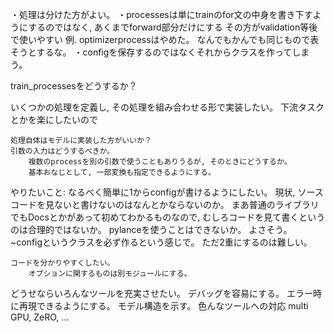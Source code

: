 ・処理は分けた方がよい。
    ・processesは単にtrainのfor文の中身を書き下すようにするのではなく, あくまでforward部分だけにする
        その方がvalidation等後で使いやすい
        例. optimizerprocessはやめた。
    なんでもかんでも同じもので表そうとするな。
・configを保存するのではなくそれからクラスを作ってしまう。

train_processesをどうするか？

いくつかの処理を定義し, その処理を組み合わせる形で実装したい。
    下流タスクとかを楽にしたいので

    処理自体はモデルに実装した方がいいか？
    引数の入力はどうするべきか。
        複数のprocessを別の引数で使うこともありうるが, そのときにどうするか。
        基本おなじとして, 一部変換も指定できるようにする。

やりたいこと:
    なるべく簡単に1からconfigが書けるようにしたい。
        現状, ソースコードを見ないと書けないのはなんとかならないのか。
            まあ普通のライブラリでもDocsとかがあって初めてわかるものなので, むしろコードを見て書くというのは合理的ではないか。
        pylanceを使うことはできないか。
            よさそう。
            ~configというクラスを必ず作るという感じで。
            ただ2重にするのは難しい。
            

    コードを分かりやすくしたい。
        オプションに関するものは別モジュールにする。


どうせならいろんなツールを充実させたい。
    デバッグを容易にする。
        エラー時に再現できるようにする。
    モデル構造を示す。
    色んなツールへの対応
        multi GPU, ZeRO, ...
